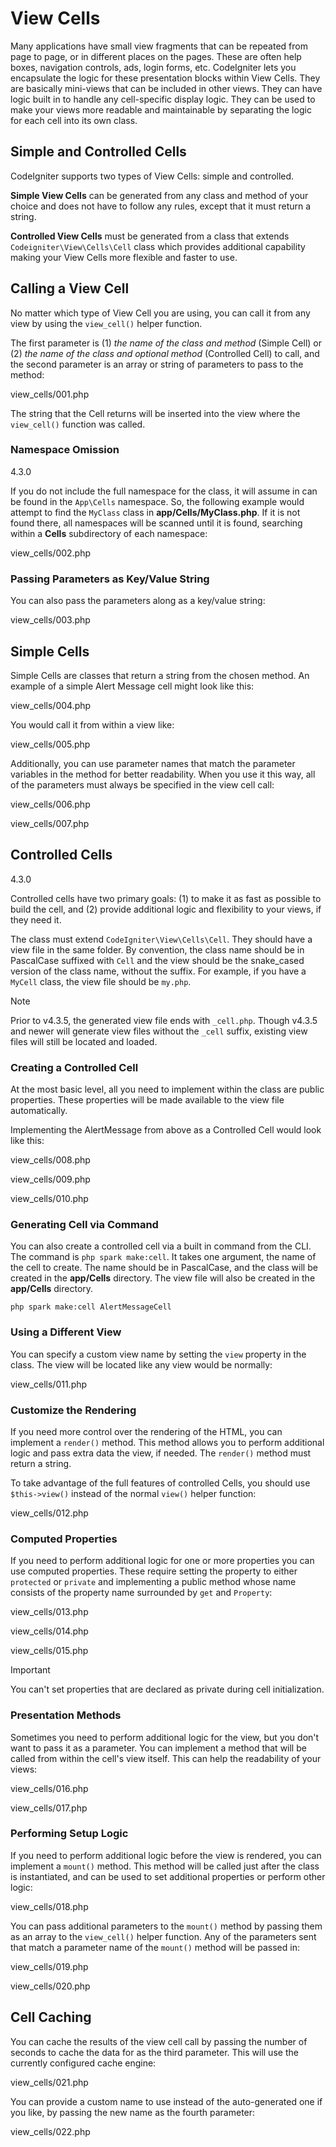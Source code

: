 # View Cells

Many applications have small view fragments that can be repeated from
page to page, or in different places on the pages. These are often help
boxes, navigation controls, ads, login forms, etc. CodeIgniter lets you
encapsulate the logic for these presentation blocks within View Cells.
They are basically mini-views that can be included in other views. They
can have logic built in to handle any cell-specific display logic. They
can be used to make your views more readable and maintainable by
separating the logic for each cell into its own class.

<div class="contents" local="" depth="2">

</div>

## Simple and Controlled Cells

CodeIgniter supports two types of View Cells: simple and controlled.

**Simple View Cells** can be generated from any class and method of your
choice and does not have to follow any rules, except that it must return
a string.

**Controlled View Cells** must be generated from a class that extends
`Codeigniter\View\Cells\Cell` class which provides additional capability
making your View Cells more flexible and faster to use.

## Calling a View Cell

No matter which type of View Cell you are using, you can call it from
any view by using the `view_cell()` helper function.

The first parameter is (1) *the name of the class and method* (Simple
Cell) or (2) *the name of the class and optional method* (Controlled
Cell) to call, and the second parameter is an array or string of
parameters to pass to the method:

<div class="literalinclude">

view_cells/001.php

</div>

The string that the Cell returns will be inserted into the view where
the `view_cell()` function was called.

### Namespace Omission

<div class="versionadded">

4.3.0

</div>

If you do not include the full namespace for the class, it will assume
in can be found in the `App\Cells` namespace. So, the following example
would attempt to find the `MyClass` class in **app/Cells/MyClass.php**.
If it is not found there, all namespaces will be scanned until it is
found, searching within a **Cells** subdirectory of each namespace:

<div class="literalinclude">

view_cells/002.php

</div>

### Passing Parameters as Key/Value String

You can also pass the parameters along as a key/value string:

<div class="literalinclude">

view_cells/003.php

</div>

## Simple Cells

Simple Cells are classes that return a string from the chosen method. An
example of a simple Alert Message cell might look like this:

<div class="literalinclude">

view_cells/004.php

</div>

You would call it from within a view like:

<div class="literalinclude">

view_cells/005.php

</div>

Additionally, you can use parameter names that match the parameter
variables in the method for better readability. When you use it this
way, all of the parameters must always be specified in the view cell
call:

<div class="literalinclude">

view_cells/006.php

</div>

<div class="literalinclude">

view_cells/007.php

</div>

## Controlled Cells

<div class="versionadded">

4.3.0

</div>

Controlled cells have two primary goals: (1) to make it as fast as
possible to build the cell, and (2) provide additional logic and
flexibility to your views, if they need it.

The class must extend `CodeIgniter\View\Cells\Cell`. They should have a
view file in the same folder. By convention, the class name should be in
PascalCase suffixed with `Cell` and the view should be the snake_cased
version of the class name, without the suffix. For example, if you have
a `MyCell` class, the view file should be `my.php`.

> [!NOTE]
> Prior to v4.3.5, the generated view file ends with `_cell.php`. Though
> v4.3.5 and newer will generate view files without the `_cell` suffix,
> existing view files will still be located and loaded.

### Creating a Controlled Cell

At the most basic level, all you need to implement within the class are
public properties. These properties will be made available to the view
file automatically.

Implementing the AlertMessage from above as a Controlled Cell would look
like this:

<div class="literalinclude">

view_cells/008.php

</div>

<div class="literalinclude">

view_cells/009.php

</div>

<div class="literalinclude">

view_cells/010.php

</div>

### Generating Cell via Command

You can also create a controlled cell via a built in command from the
CLI. The command is `php spark make:cell`. It takes one argument, the
name of the cell to create. The name should be in PascalCase, and the
class will be created in the **app/Cells** directory. The view file will
also be created in the **app/Cells** directory.

``` console
php spark make:cell AlertMessageCell
```

### Using a Different View

You can specify a custom view name by setting the `view` property in the
class. The view will be located like any view would be normally:

<div class="literalinclude">

view_cells/011.php

</div>

### Customize the Rendering

If you need more control over the rendering of the HTML, you can
implement a `render()` method. This method allows you to perform
additional logic and pass extra data the view, if needed. The `render()`
method must return a string.

To take advantage of the full features of controlled Cells, you should
use `$this->view()` instead of the normal `view()` helper function:

<div class="literalinclude">

view_cells/012.php

</div>

### Computed Properties

If you need to perform additional logic for one or more properties you
can use computed properties. These require setting the property to
either `protected` or `private` and implementing a public method whose
name consists of the property name surrounded by `get` and `Property`:

<div class="literalinclude">

view_cells/013.php

</div>

<div class="literalinclude">

view_cells/014.php

</div>

<div class="literalinclude">

view_cells/015.php

</div>

> [!IMPORTANT]
> You can't set properties that are declared as private during cell
> initialization.

### Presentation Methods

Sometimes you need to perform additional logic for the view, but you
don't want to pass it as a parameter. You can implement a method that
will be called from within the cell's view itself. This can help the
readability of your views:

<div class="literalinclude">

view_cells/016.php

</div>

<div class="literalinclude">

view_cells/017.php

</div>

### Performing Setup Logic

If you need to perform additional logic before the view is rendered, you
can implement a `mount()` method. This method will be called just after
the class is instantiated, and can be used to set additional properties
or perform other logic:

<div class="literalinclude">

view_cells/018.php

</div>

You can pass additional parameters to the `mount()` method by passing
them as an array to the `view_cell()` helper function. Any of the
parameters sent that match a parameter name of the `mount()` method will
be passed in:

<div class="literalinclude">

view_cells/019.php

</div>

<div class="literalinclude">

view_cells/020.php

</div>

## Cell Caching

You can cache the results of the view cell call by passing the number of
seconds to cache the data for as the third parameter. This will use the
currently configured cache engine:

<div class="literalinclude">

view_cells/021.php

</div>

You can provide a custom name to use instead of the auto-generated one
if you like, by passing the new name as the fourth parameter:

<div class="literalinclude">

view_cells/022.php

</div>
